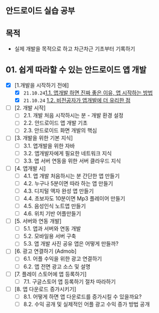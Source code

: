 ## 안드로이드 실습 공부

## 목적

- 실제 개발을 목적으로 하고 차근차근 기초부터 기록하기

## 01. 쉽게 따라할 수 있는 안드로이드 앱 개발

- [x] [1.개발을 시작하기 전에]
  - [x] `21.10.24`[1.1. 앱개발 하면 진짜 좋은 이유, 앱 시작하는 방법](./쉽게따라할수있는안드로이드앱개발/1024/01.쉽게따라할수있는안드로이드앱개발/2021.10.24_1.1앱개발하면-진짜-좋은-이유-앱-시작하는-방법.md)
  - [x] `21.10.24` [1.2. 비전공자가 앱개발에 더 유리한 점](./쉽게따라할수있는안드로이드앱개발/1024/01.쉽게따라할수있는안드로이드앱개발/2021.10.24_1.2비전공자가-앱개발에-더-유리한-점.md)
- [ ] [2. 개발 시작]
  - [ ] 2.1. 개발 처음 시작하시는 분 - 개발 환경 설정
  - [ ] 2.2. 안드로이드 앱 개발 기초
  - [ ] 2.3. 안드로이드 화면 개발의 핵심
- [ ] [3. 개발을 위한 기본 지식]
  - [ ] 3.1. 앱개발을 위한 자바
  - [ ] 3.2. 앱개발자에게 필요한 네트워크 지식
  - [ ] 3.3. 앱 서버 연동을 위한 서버 클라우드 지식
- [ ] [4. 앱개발 시]
  - [ ] 4.1. 앱 개발 처음하시는 분 간단한 앱 만들기
  - [ ] 4.2. 누구나 5분이면 따라 하는 앱 만들기
  - [ ] 4.3. 디지털 액자 완성 앱 만들기
  - [ ] 4.4. 초보자도 10분이면 Mp3 플레이어 만들기
  - [ ] 4.5. 음성인식 노트앱 만들기
  - [ ] 4.6. 위치 기반 어플만들기
- [ ] [5. 서버와 연동 개발]
  - [ ] 5.1. 앱과 서버와 연동 개발
  - [ ] 5.2. 모바일용 서버 구축
  - [ ] 5.3. 앱 개발 사진 공유 앱은 어떻게 만들까?
- [ ] [6. 광고 연결하기 (Admob]
  - [ ] 6.1. 어플 수익을 위한 광고 연결하기
  - [ ] 6.2. 앱 전면 광고 소스 및 설명
- [ ] [7. 플레이 스토어에 앱 등록하기]
  - [ ] 7.1. 구글스토어 앱 등록하기 절차 따라하기
- [ ] [8. 앱 다운로드 증가시키기]
  - [ ] 8.1. 어떻게 하면 앱 다운로드를 증가시킬 수 있을까요?
  - [ ] 8.2. 수익 공개 및 실제적인 어플 광고 수익 증가 방법 공개